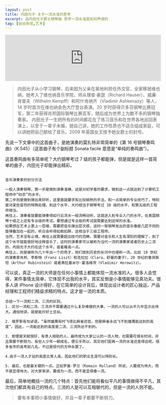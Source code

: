 ```yaml
---
layout: post
title: 内田光子-关于一流水准的思考
excerpt: 品内田光子爵士钢琴曲 思考一流水准是如何养成的
tag: [硅谷来信,艺术]
---
```


<iframe allow="autoplay *; encrypted-media *;" frameborder="0" height="150" style="width:100%;max-width:660px;overflow:hidden;background:transparent;" sandbox="allow-forms allow-popups allow-same-origin allow-scripts allow-storage-access-by-user-activation allow-top-navigation-by-user-activation" src="https://embed.music.apple.com/gb/album/piano-concerto-no-19-in-f-major-k-459-1-allegro-vivace/903000043?i=903000058"></iframe>

>内田光子从小学习钢琴，后来因为父亲在奥地利担任外交官，全家移居维也纳，她考入了维也纳音乐学院，师从理查·豪瑟（Richard Hauser）、威廉·肯普夫（Wilhelm Kempff）和阿什肯纳齐（Vladimir Ashkenazy）等人，14 岁时首次在维也纳金色大厅登台表演。20 岁时获得贝多芬钢琴比赛冠军，第二年获得肖邦国际钢琴比赛亚军，随后成为世界上为数不多的钢琴独奏家。
>内田光子一生把所有的时间都花在了练习音乐和在世界各地巡回表演上，以至于一辈子未婚，她自己讲，她的工作性质也不适合组成家庭，可以讲她把自己献给了音乐。2009 年英国女王授予她女爵士的封号。

先说一下文章中的这首曲子，是她演奏的莫扎特非常简单的《第 16 号钢琴奏鸣曲》（K.545）（这首曲子有个副标题 Sonata facile 意思是“单纯的奏鸣曲”）。

这首奏鸣曲有多简单呢？大约钢琴考过 7 级的孩子都能弹，但是就是这样一首简单的曲子，内田光子却能弹出精彩。

```

音乐演奏家的划分方法

一般人演奏钢琴，第一步是做到演奏准确，这是对初学者的要求，做到这一点就达到了计算机工程师中“码农”的水平。
第二步则是做到弹出来好听，这里面就要求有比较娴熟的手法，和一点简单的专业技巧了，特别是对某些音符的特殊处理。到这个水平，大约相当于钢琴考过 10 级的水平，和第五级的工程师相当。
再往上，演奏者就要能弹奏得如行云流水一般流畅动听，这就进入到专业入门的水平。在美国钢琴十级之上还有专业级的考试，要想通过专业级的考试就需要达到这样的水准。
如果想在艺术上更上一层楼，需要把音乐弹出层次感，这时一架钢琴发出的音乐像是几层不同的旋律叠加在一起的，听众会听得如痴如醉，这相当于三级工程师。
当然，艺术没有止境，再往上就需要超出技巧的范畴，需要对音乐和人生有深刻的理解了，到了这个水平就能很好地诠释音乐了，这时的演奏家可以被称为当代一流的演奏家或者历史上二流的，内田光子大约在这个水平，或者略高一点。
再往上，则是被称为几十年出一个的奇才，他们放到历史的长河中也堪称一流，比如 19 世纪的演奏家肖邦、李斯特（Franz Liszt）和克拉拉（Clara，舒曼的妻子），20 世纪的鲁宾斯坦（Arthur Rubinstein）或者弗拉基米尔·霍洛维茨（Vladimir Horowitz）。

```

可以说，真正一流的大师是在任何小事情上都能体现一流水准的人。很多人会觉得，某件事情太简单，它体现不出我的水平，其实反倒是小事情能够见真功夫。很多人讲 iPhone 设计得好，在它简单的设计背后，体现出设计者的匠心独运，产品经理和工程师们精益求精的特点。这才是一流的本质。

```
总结一下一流和二流、三流的区别。
1. 区分一流和二流、三流并不需要通过什么复杂难做的大事，一流的人可以从平凡中显示出伟大。通俗地讲，就是能炒好土豆丝。

2. 俄罗斯有句谚语，“虽然雄鹰有时飞得比麻雀还低，但是麻雀永远飞不到雄鹰能达到的高度”。因此，一流能达到的高度是二流、三流所达不到的。

3. 即便是天赋很好，有贵人相助的人，最终成为大家公认的一流人物，也需要花很长时间，并且需要不断努力。有些人少年一朝成名，便忘乎所以，其实他们距离一流的水准还差得远呢。很多省市的高考前几名，不过是现代的方仲永罢了。

4.由于一流人才站的高度比常人高，因此他们的职业生涯可以特别长。

5. 最后，也是最关键的一点。正如罗曼·罗兰（Romain Rolland）所说，人要成为伟大，而不是显得伟大。对大家来讲，要成为一流，而不是显得像一流。

```
最后，简单地概括一流的几个特点：首先他们能将看似平凡的事情做得不平凡，其次他们都具有自己的特点，三流的人是可以互相替代的，但是一流的人则不能。

> 要有本事把小事情做好，并且一辈子都要不断努力。